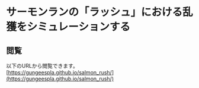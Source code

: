 サーモンランの「ラッシュ」における乱獲をシミュレーションする
====

## 閲覧

以下のURLから閲覧できます。  
[https://gungeespla.github.io/salmon_rush/](https://gungeespla.github.io/salmon_rush/)